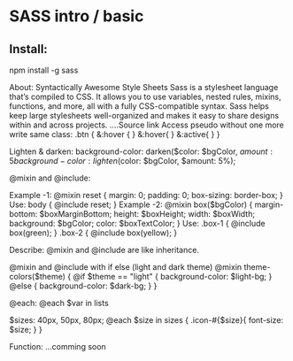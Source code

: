 # SASS intro / basic

## Install:

npm install -g sass

About:
Syntactically Awesome Style Sheets
Sass is a stylesheet language that’s compiled to CSS. It allows you to use variables, nested rules, mixins, functions, and more, all with a fully CSS-compatible syntax. Sass helps keep large stylesheets well-organized and makes it easy to share designs within and across projects.
….Source link
Access pseudo without one more write same class:
.btn {
&:hover { }
&:hover{ }
&:active{ }
}

Lighten & darken:
background-color: darken($color: $bgColor, $amount: 5%);
background-color: lighten($color: $bgColor, $amount: 5%);

@mixin and @include:

Example -1:
@mixin reset {
margin: 0;
padding: 0;
box-sizing: border-box;
}
Use:
body {
@include reset;
}
Example -2:
@mixin box($bgColor) {
margin-bottom: $boxMarginBottom;
height: $boxHeight;
width: $boxWidth;
background: $bgColor;
color: $boxTextColor;
}
Use:
.box-1 {
@include box(green);
}
.box-2 {
@include box(yellow);
}

Describe:
@mixin and @include are like inheritance.

@mixin and @include with if else (light and dark theme)
@mixin theme-colors($theme) {
@if $theme == "light" {
background-color: $light-bg;
} @else {
background-color: $dark-bg;
}
}

@each:
@each $var in lists

$sizes: 40px, 50px, 80px;
@each $size in sizes {
    .icon-#{$size}{
font-size: $size;
}
}

Function: …comming soon
